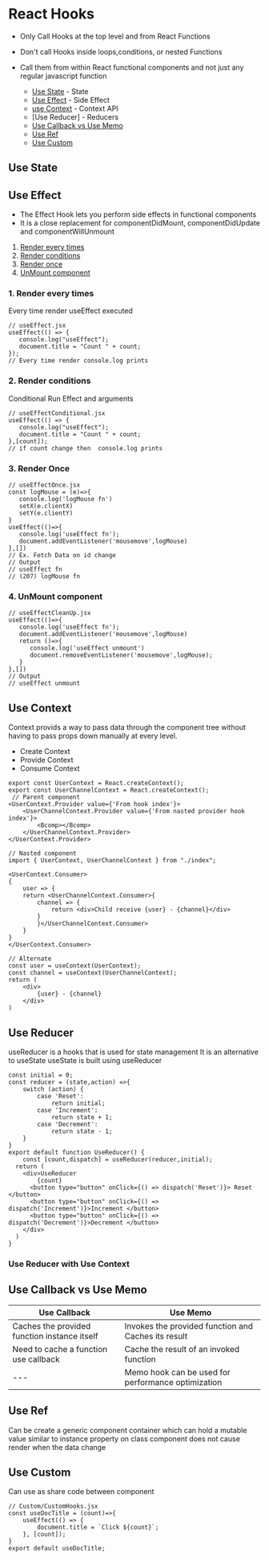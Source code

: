 # React Hooks
- Only Call Hooks at the top level and from React Functions
- Don't call Hooks inside loops,conditions, or nested Functions
- Call them from within React functional components and not just any regular javascript function

    - [Use State](#use-state)       -   State
    - [Use Effect](#use-effect)     -   Side Effect
    - [use Context](#use-context)   -   Context API
    - [Use Reducer]                 -   Reducers
    - [Use Callback vs Use Memo](#use-callback-vs-use-memo)
    - [Use Ref](#use-ref)
    - [Use Custom](#use-custom)

## Use State
## Use Effect
* The Effect Hook lets you perform side effects in functional components
* It is a close replacement for componentDidMount, componentDidUpdate and componentWillUnmount

1. [Render every times](#1-render-every-times)
2. [Render conditions](#2-conditional-run-effect-and-2nd-argu)
3. [Render once](#3-render-once)
4. [UnMount component](#4-unmount-component)

### 1. Render every times
Every time render useEffect executed
```JSX
// useEffect.jsx 
useEffect(() => {
   console.log("useEffect");
   document.title = "Count " + count;
});
// Every time render console.log prints
```
### 2. Render conditions
Conditional Run Effect and arguments
```JSX
// useEffectConditional.jsx
useEffect(() => {
   console.log("useEffect");
   document.title = "Count " + count;
},[count]);
// if count change then  console.log prints
```
### 3. Render Once 
```JSX
// useEffectOnce.jsx
const logMouse = (e)=>{
   console.log('logMouse fn')
   setX(e.clientX)
   setY(e.clientY)
}
useEffect(()=>{
   console.log('useEffect fn');
   document.addEventListener('mousemove',logMouse)
},[])
// Ex. Fetch Data on id change 
// Output
// useEffect fn
// (207) logMouse fn
```
### 4. UnMount component
```JSX
// useEffectCleanUp.jsx
useEffect(()=>{
   console.log('useEffect fn');
   document.addEventListener('mousemove',logMouse)
   return ()=>{
      console.log('useEffect unmount')
      document.removeEventListener('mousemove',logMouse);
   }
},[])
// Output
// useEffect unmount 
```
## Use Context
Context provids a way to pass data through the component tree without
having to pass props down manually at every level.

* Create Context
* Provide Context
* Consume Context

```JSX
export const UserContext = React.createContext();
export const UserChannelContext = React.createContext();
 // Parent component
<UserContext.Provider value={'From hook index'}>
    <UserChannelContext.Provider value={'From nasted provider hook index'}>
        <Bcomp></Bcomp>
    </UserChannelContext.Provider>
</UserContext.Provider>

// Nasted component
import { UserContext, UserChannelContext } from "./index";

<UserContext.Consumer>
{
    user => {
    return <UserChannelContext.Consumer>{
        channel => {
            return <div>Child receive {user} - {channel}</div>
        }
        }</UserChannelContext.Consumer>
    }
}
</UserContext.Consumer>

// Alternate 
const user = useContext(UserContext);
const channel = useContext(UserChannelContext);
return (
    <div>
        {user} - {channel}
    </div>
)
```
## Use Reducer
useReducer is a hooks that is used for state management
It is an alternative to useState
useState is built using useReducer

```JSX
const initial = 0;
const reducer = (state,action) =>{
    switch (action) {
        case 'Reset':
            return initial;
        case 'Increment':
            return state + 1;
        case 'Decrement':
            return state - 1;
    }
}
export default function UseReducer() {
    const [count,dispatch] = useReducer(reducer,initial);
  return (
    <div>UseReducer
        {count}
      <button type="button" onClick={() => dispatch('Reset')}> Reset </button>
      <button type="button" onClick={() => dispatch('Increment')}>Increment </button>
      <button type="button" onClick={() => dispatch('Decrement')}>Decrement </button>
    </div>
  )
}

```

### Use Reducer with Use Context
## Use Callback vs Use Memo
| Use Callback | Use Memo |
| --- | --- |
|Caches the provided function instance itself | Invokes the provided function and Caches its result |
|Need to cache a function use callback | Cache the result of an invoked function|
| --- | Memo hook can be used for performance optimization |

## Use Ref
Can be create a generic component container which can hold a mutable value similar to instance property on class component does not cause render when the data change

## Use Custom
Can use as share code between component

```JSX
// Custom/CustomHooks.jsx
const useDocTitle = (count)=>{
    useEffect(() => {
        document.title = `Click ${count}`;
    }, [count]);
}
export default useDocTitle;
```